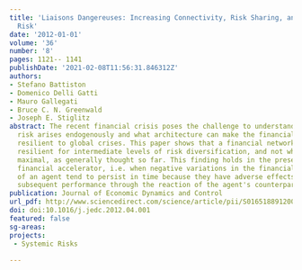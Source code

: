 ```yaml
---
title: 'Liaisons Dangereuses: Increasing Connectivity, Risk Sharing, and Systemic
  Risk'
date: '2012-01-01'
volume: '36'
number: '8'
pages: 1121-- 1141
publishDate: '2021-02-08T11:56:31.846312Z'
authors:
- Stefano Battiston
- Domenico Delli Gatti
- Mauro Gallegati
- Bruce C. N. Greenwald
- Joseph E. Stiglitz
abstract: The recent financial crisis poses the challenge to understand how systemic
  risk arises endogenously and what architecture can make the financial system more
  resilient to global crises. This paper shows that a financial network can be most
  resilient for intermediate levels of risk diversification, and not when this is
  maximal, as generally thought so far. This finding holds in the presence of the
  financial accelerator, i.e. when negative variations in the financial robustness
  of an agent tend to persist in time because they have adverse effects on the agent's
  subsequent performance through the reaction of the agent's counterparties.
publication: Journal of Economic Dynamics and Control
url_pdf: http://www.sciencedirect.com/science/article/pii/S0165188912000899
doi: doi:10.1016/j.jedc.2012.04.001
featured: false
sg-areas:
projects: 
 - Systemic Risks
 
---
```

